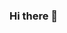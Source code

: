 ### Hi there 👋

<!--
**arbaazkhanrs/arbaazkhanrs** is a ✨ _special_ ✨ repository because its `README.md` (this file) appears on your GitHub profile.

Here are some ideas to get you started:

- 🔭 I’m currently working on my Personal Portfolio 
- 🌱 I’m currently learning B.Tech in Computer Science Engineering 
- 👯 I’m looking to collaborate on Real Time Projects
- 🤔 I’m looking for help with React JS
- 💬 Ask me about Programming Languages 
- 📫 How to reach me:
- 😄 Pronouns: He/His
- ⚡ Fun fact: I love travelling the World!!!

